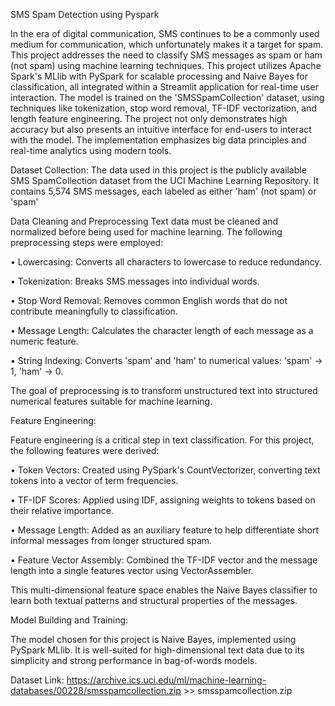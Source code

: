 SMS Spam Detection using Pyspark

In the era of digital communication, SMS continues to be a commonly used medium for communication, which unfortunately makes it a target for spam. This project addresses the need to classify SMS messages as spam or ham (not spam) using machine learning techniques. This project utilizes Apache Spark's MLlib with PySpark for scalable processing and Naive Bayes for classification, all integrated within a Streamlit application for real-time user interaction. The model is trained on the 'SMSSpamCollection' dataset, using techniques like tokenization, stop word removal, TF-IDF vectorization, and length feature engineering. The project not only demonstrates high accuracy but also presents an intuitive interface for end-users to interact with the model. The implementation emphasizes big data principles and real-time analytics using modern tools.

Dataset Collection:
The data used in this project is the publicly available SMS SpamCollection dataset from the UCI Machine Learning Repository. It contains 5,574 SMS messages, each labeled as either 'ham' (not spam) or 'spam'

Data Cleaning and Preprocessing 
Text data must be cleaned and normalized before being used for machine learning. The following preprocessing steps were employed: 

• Lowercasing: Converts all characters to lowercase to reduce redundancy. 

• Tokenization: Breaks SMS messages into individual words. 

• Stop Word Removal: Removes common English words that do not contribute meaningfully to classification.

• Message Length: Calculates the character length of each message as a numeric feature. 

• String Indexing: Converts 'spam' and 'ham' to numerical values: 'spam' → 1, 'ham' → 0. 

The goal of preprocessing is to transform unstructured text into structured numerical features suitable for machine learning.

Feature Engineering:
 
Feature engineering is a critical step in text classification. For this project, the following features were derived: 

• Token Vectors: Created using PySpark's CountVectorizer, converting text tokens into a vector of term frequencies. 

• TF-IDF Scores: Applied using IDF, assigning weights to tokens based on their relative importance.  
 
• Message Length: Added as an auxiliary feature to help differentiate short informal messages from longer structured spam. 

• Feature Vector Assembly: Combined the TF-IDF vector and the message length into a single features vector using VectorAssembler.

This multi-dimensional feature space enables the Naive Bayes classifier to learn both textual patterns and structural properties of the messages. 

Model Building and Training:
 
The model chosen for this project is Naive Bayes, implemented using PySpark MLlib. It is well-suited for high-dimensional text data due to its simplicity and strong performance in bag-of-words models. 

Dataset Link: https://archive.ics.uci.edu/ml/machine-learning-databases/00228/smsspamcollection.zip >> smsspamcollection.zip


